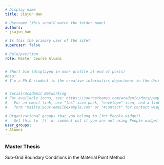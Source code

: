 ```yaml
---
# Display name
title: Jiajun Han

# Username (this should match the folder name)
authors: 
- jiajun_han

# Is this the primary user of the site?
superuser: false

# Role/position
role: Master Course Alumni


# Short bio (displayed in user profile at end of posts)
#bio: 
# I'm a Ph.D student in the creative informatics department in the University of Tokyo


# Social/Academic Networking
# For available icons, see: https://sourcethemes.com/academic/docs/page-builder/#icons
#   For an email link, use "fas" icon pack, "envelope" icon, and a link in the
#   form "mailto:your-email@example.com" or "#contact" for contact widget.

# Organizational groups that you belong to (for People widget)
#   Set this to `[]` or comment out if you are not using People widget.
user_groups:
- Alumni
---
```


### Master Thesis
Sub-Grid Boundary Conditions in the Material Point Method
